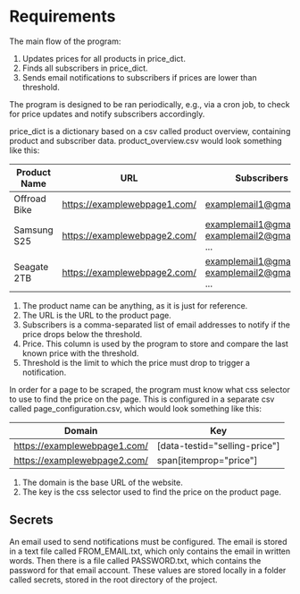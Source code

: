 # Requirements
The main flow of the program:

1. Updates prices for all products in price_dict.
2. Finds all subscribers in price_dict.
3. Sends email notifications to subscribers if prices are lower than threshold.

The program is designed to be ran periodically, e.g., via a cron job, to check for price updates and notify subscribers accordingly.

price_dict is a dictionary based on a csv called product overview, containing product and subscriber data.
product_overview.csv would look something like this:


| Product Name | URL                          | Subscribers                                   | Price | Threshold |
|-------------|------------------------------|-----------------------------------------------|-------|-----------|
| Offroad Bike| https://examplewebpage1.com/ | examplemail1@gmail.com                        | 1.0   | 8000.0    |
| Samsung S25 | https://examplewebpage2.com/ | examplemail1@gmail.com, examplemail2@gmail.com, ... | 1.0   | 160.0     |
| Seagate 2TB| https://examplewebpage2.com/ | examplemail1@gmail.com, examplemail2@gmail.com, ... | 1.0   | 165.0     |

1. The product name can be anything, as it is just for reference. 
2. The URL is the URL to the product page.
3. Subscribers is a comma-separated list of email addresses to notify if the price drops below the threshold.
4. Price. This column is used by the program to store and compare the last known price with the threshold.
5. Threshold is the limit to which the price must drop to trigger a notification.


  
In order for a page to be scraped, the program must know what css selector to use to find the price on the page. 
This is configured in a separate csv called page_configuration.csv, which would look something like this:

| Domain                       | Key                                                                                                                          |
|------------------------------|------------------------------------------------------------------------------------------------------------------------------|
| https://examplewebpage1.com/ | [data-testid="selling-price"]                                                                                                |
| https://examplewebpage2.com/ | span[itemprop="price"]                                                                                                       |


1. The domain is the base URL of the website.
2. The key is the css selector used to find the price on the product page.

## Secrets
An email used to send notifications must be configured. The email is stored in a text file called FROM_EMAIL.txt,
which only contains the email in written words. Then there is a file called PASSWORD.txt, which contains the password for that email account.
These values are stored locally in a folder called secrets, stored in the root directory of the project.
